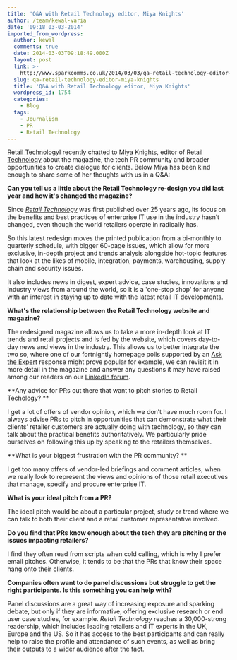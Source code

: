 ```yaml
---
title: 'Q&A with Retail Technology editor, Miya Knights'
author: /team/kewal-varia
date: '09:18 03-03-2014'
imported_from_wordpress:
  author: kewal
  comments: true
  date: 2014-03-03T09:18:49.000Z
  layout: post
  link: >-
    http://www.sparkcomms.co.uk/2014/03/03/qa-retail-technology-editor-miya-knights/
  slug: qa-retail-technology-editor-miya-knights
  title: 'Q&A with Retail Technology editor, Miya Knights'
  wordpress_id: 1754
  categories:
    - Blog
  tags:
    - Journalism
    - PR
    - Retail Technology
---
```


[Retail Technology](Reatil-Technology.png)I recently chatted to Miya Knights, editor of [Retail Technology](http://www.retailtechnology.co.uk/) about the magazine, the tech PR community and broader opportunities to create dialogue for clients. Below Miya has been kind enough to share some of her thoughts with us in a Q&A: 

**Can you tell us a little about the Retail Technology re-design you did last year and how it's changed the magazine?**

Since [_Retail Technology_](http://www.retailtechnology.co.uk/) was first published over 25 years ago, its focus on the benefits and best practices of enterprise IT use in the industry hasn’t changed, even though the world retailers operate in radically has. 

So this latest redesign moves the printed publication from a bi-monthly to quarterly schedule, with bigger 60-page issues, which allow for more exclusive, in-depth project and trends analysis alongside hot-topic features that look at the likes of mobile, integration, payments, warehousing, supply chain and security issues. 

It also includes news in digest, expert advice, case studies, innovations and industry views from around the world, so it is a 'one-stop shop' for anyone with an interest in staying up to date with the latest retail IT developments. 

**What's the relationship between the Retail Technology website and magazine?**

The redesigned magazine allows us to take a more in-depth look at IT trends and retail projects and is fed by the website, which covers day-to-day news and views in the industry. This allows us to better integrate the two so, where one of our fortnightly homepage polls supported by an [Ask the Expert](http://www.retailtechnology.co.uk/section/ask-the-experts/) response might prove popular for example, we can revisit it in more detail in the magazine and answer any questions it may have raised among our readers on our [LinkedIn forum](http://www.linkedin.com/groups?gid=4315690).

**Any advice for PRs out there that want to pitch stories to Retail Techology?
**

I get a lot of offers of vendor opinion, which we don’t have much room for. I always advise PRs to pitch in opportunities that can demonstrate what their clients’ retailer customers are actually doing with technology, so they can talk about the practical benefits authoritatively. We particularly pride ourselves on following this up by speaking to the retailers themselves.

**What is your biggest frustration with the PR community?
**

I get too many offers of vendor-led briefings and comment articles, when we really look to represent the views and opinions of those retail executives that manage, specify and procure enterprise IT.  

**What is your ideal pitch from a PR?**

The ideal pitch would be about a particular project, study or trend where we can talk to both their client and a retail customer representative involved.

**Do you find that PRs know enough about the tech they are pitching or the issues impacting retailers?**

I find they often read from scripts when cold calling, which is why I prefer email pitches. Otherwise, it tends to be that the PRs that know their space hang onto their clients.

**Companies often want to do panel discussions but struggle to get the right participants. Is this something you can help with?**

Panel discussions are a great way of increasing exposure and sparking debate, but only if they are informative, offering exclusive research or end user case studies, for example. _Retail Technology_ reaches a 30,000-strong readership, which includes leading retailers and IT experts in the UK, Europe and the US. So it has access to the best participants and can really help to raise the profile and attendance of such events, as well as bring their outputs to a wider audience after the fact. 
